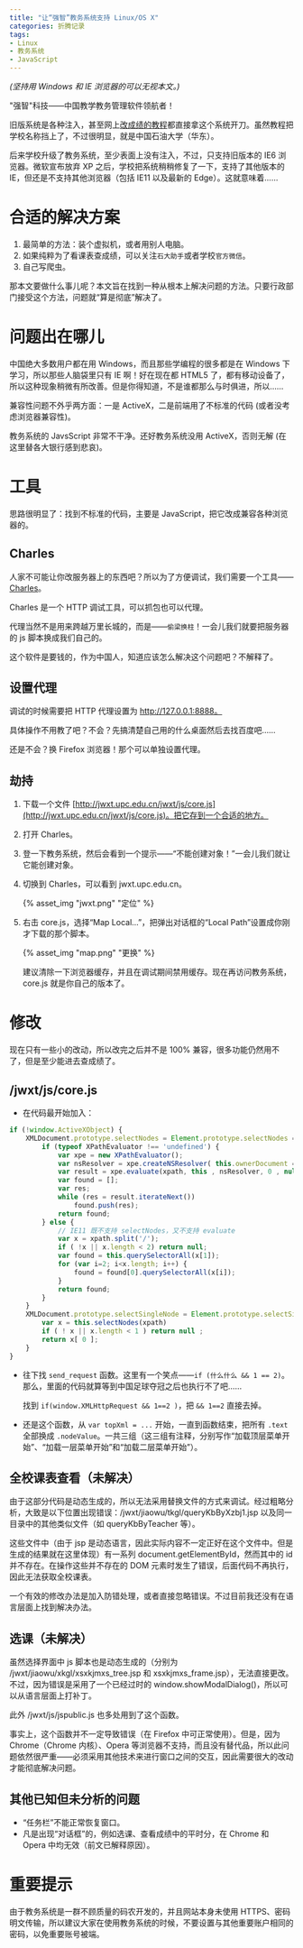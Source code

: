```yaml
---
title: "让“强智”教务系统支持 Linux/OS X"
categories: 折腾记录
tags:
- Linux
- 教务系统
- JavaScript
---
```

*(坚持用 Windows 和 IE 浏览器的可以无视本文。)*

"强智"科技——中国教学教务管理软件领航者！

旧版系统是各种注入，甚至网上[改成绩的教程](http://www.wooyun.org/bugs/wooyun-2012-011355)都直接拿这个系统开刀。虽然教程把学校名称挡上了，不过很明显，就是中国石油大学（华东）。

后来学校升级了教务系统，至少表面上没有注入，不过，只支持旧版本的 IE6 浏览器。微软宣布放弃 XP 之后，学校把系统稍稍修复了一下，支持了其他版本的 IE，但还是不支持其他浏览器（包括 IE11 以及最新的 Edge）。这就意味着……

# 合适的解决方案

1. 最简单的方法：装个虚拟机，或者用别人电脑。
2. 如果纯粹为了看课表查成绩，可以关注`石大助手`或者学校`官方微信`。
3. 自己写爬虫。

那本文要做什么事儿呢？本文旨在找到一种从根本上解决问题的方法。只要行政部门接受这个方法，问题就“算是彻底”解决了。

# 问题出在哪儿

中国绝大多数用户都在用 Windows，而且那些学编程的很多都是在 Windows 下学习，所以那些人脑袋里只有 IE 啊！好在现在都 HTML5 了，都有移动设备了，所以这种现象稍微有所改善。但是你得知道，不是谁都那么与时俱进，所以……

兼容性问题不外乎两方面：一是 ActiveX，二是前端用了不标准的代码 (或者没考虑浏览器兼容性)。

教务系统的 JavsScript 非常不干净。还好教务系统没用 ActiveX，否则无解 (在这里替各大银行感到悲哀)。

# 工具

思路很明显了：找到不标准的代码，主要是 JavaScript，把它改成兼容各种浏览器的。

## Charles

人家不可能让你改服务器上的东西吧？所以为了方便调试，我们需要一个工具——[Charles](http://www.charlesproxy.com)。

Charles 是一个 HTTP 调试工具，可以抓包也可以代理。

代理当然不是用来跨越万里长城的，而是——`偷梁换柱`！一会儿我们就要把服务器的 js 脚本换成我们自己的。

这个软件是要钱的，作为中国人，知道应该怎么解决这个问题吧？不解释了。

## 设置代理

调试的时候需要把 HTTP 代理设置为 http://127.0.0.1:8888。

具体操作不用教了吧？不会？先搞清楚自己用的什么桌面然后去找百度吧……

还是不会？换 Firefox 浏览器！那个可以单独设置代理。

## 劫持

1. 下载一个文件 [http://jwxt.upc.edu.cn/jwxt/js/core.js](http://jwxt.upc.edu.cn/jwxt/js/core.js)。把它存到一个合适的地方。
2. 打开 Charles。
3. 登一下教务系统，然后会看到一个提示——“不能创建对象！”一会儿我们就让它能创建对象。
4. 切换到 Charles，可以看到 jwxt.upc.edu.cn。

   {% asset_img "jwxt.png" "定位" %}

5. 右击 core.js，选择“Map Local...”，把弹出对话框的“Local Path”设置成你刚才下载的那个脚本。

   {% asset_img "map.png" "更换" %}

   建议清除一下浏览器缓存，并且在调试期间禁用缓存。现在再访问教务系统，core.js 就是你自己的版本了。

# 修改

现在只有一些小的改动，所以改完之后并不是 100% 兼容，很多功能仍然用不了，但是至少能进去查成绩了。

## /jwxt/js/core.js

* 在代码最开始加入：

```js
if (!window.ActiveXObject) {
    XMLDocument.prototype.selectNodes = Element.prototype.selectNodes = function (xpath) {
        if (typeof XPathEvaluator !== 'undefined') {
            var xpe = new XPathEvaluator();
            var nsResolver = xpe.createNSResolver( this.ownerDocument == null?this.documentElement : this.ownerDocument.documentElement);
            var result = xpe.evaluate(xpath, this , nsResolver, 0 , null );
            var found = [];
            var res;
            while (res = result.iterateNext())
                found.push(res);
            return found;
        } else {
            // IE11 既不支持 selectNodes，又不支持 evaluate
            var x = xpath.split('/');
            if ( !x || x.length < 2) return null;
            var found = this.querySelectorAll(x[1]);
            for (var i=2; i<x.length; i++) {
                found = found[0].querySelectorAll(x[i]);
            }
            return found;
        }
    }
    XMLDocument.prototype.selectSingleNode = Element.prototype.selectSingleNode = function (xpath) {
        var x = this.selectNodes(xpath)
        if ( ! x || x.length < 1 ) return null ;
        return x[ 0 ];
    }
}
```

* 往下找 `send_request` 函数。这里有一个笑点——`if (什么什么 && 1 == 2)`。那么，里面的代码就算等到中国足球夺冠之后也执行不了吧……

  找到 `if(window.XMLHttpRequest && 1==2 )`，把 `&& 1==2` 直接去掉。

* 还是这个函数，从 `var topXml = ...` 开始，一直到函数结束，把所有 `.text` 全部换成 `.nodeValue`。一共三组（这三组有注释，分别写作“加载顶层菜单开始”、“加载一层菜单开始”和“加载二层菜单开始”）。

## 全校课表查看（未解决）

由于这部分代码是动态生成的，所以无法采用替换文件的方式来调试。经过粗略分析，大致是以下位置出现错误：/jwxt/jiaowu/tkgl/queryKbByXzbj1.jsp 以及同一目录中的其他类似文件（如 queryKbByTeacher 等）。

这些文件中（由于 jsp 是动态语言，因此实际内容不一定正好在这个文件中。但是生成的结果就在这里体现）有一系列 document.getElementById，然而其中的 id 并不存在。在操作这些并不存在的 DOM 元素时发生了错误，后面代码不再执行，因此无法获取全校课表。

一个有效的修改办法是加入防错处理，或者直接忽略错误。不过目前我还没有在语言层面上找到解决办法。

## 选课（未解决）

虽然选择界面中 js 脚本也是动态生成的（分别为 /jwxt/jiaowu/xkgl/xsxkjmxs_tree.jsp 和 xsxkjmxs_frame.jsp），无法直接更改。不过，因为错误是采用了一个已经过时的 window.showModalDialog()，所以可以从语言层面上打补丁。

此外 /jwxt/js/jspublic.js 也多处用到了这个函数。

事实上，这个函数并不一定导致错误（在 Firefox 中可正常使用）。但是，因为 Chrome（Chrome 内核）、Opera 等浏览器不支持，而且没有替代品，所以此问题依然很严重——必须采用其他技术来进行窗口之间的交互，因此需要很大的改动才能彻底解决问题。

## 其他已知但未分析的问题

* “任务栏”不能正常恢复窗口。
* 凡是出现“对话框”的，例如选课、查看成绩中的平时分，在 Chrome 和 Opera 中均无效（前文已解释原因）。

# 重要提示

由于教务系统是一群不顾质量的码农开发的，并且网站本身未使用 HTTPS、密码明文传输，所以建议大家在使用教务系统的时候，不要设置与其他重要账户相同的密码，以免重要账号被端。
